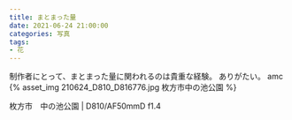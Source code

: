 ```yaml
---
title: まとまった量
date: 2021-06-24 21:00:00
categories: 写真
tags:
- 花
---
```


制作者にとって、まとまった量に関われるのは貴重な経験。
ありがたい。
amc
{% asset_img 210624_D810_D816776.jpg 枚方市中の池公園 %}

枚方市　中の池公園 | D810/AF50mmD f1.4